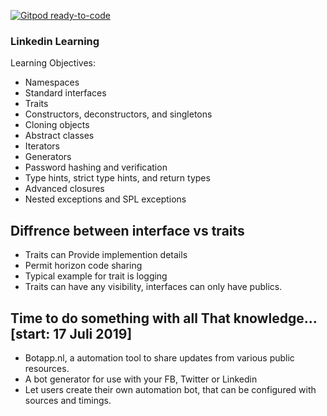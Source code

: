 [![Gitpod ready-to-code](https://img.shields.io/badge/Gitpod-ready--to--code-blue?logo=gitpod)](https://gitpod.io/#https://github.com/Nav-Appaiya/PHP-Advanced)

### Linkedin Learning

Learning Objectives:
- Namespaces
- Standard interfaces
- Traits
- Constructors, deconstructors, and singletons
- Cloning objects
- Abstract classes
- Iterators
- Generators
- Password hashing and verification
- Type hints, strict type hints, and return types
- Advanced closures
- Nested exceptions and SPL exceptions

## Diffrence between interface vs traits
- Traits can Provide implemention details
- Permit horizon code sharing
- Typical example for trait is logging
- Traits can have any visibility, interfaces can only have publics. 

## Time to do something with all That knowledge... [start: 17 Juli 2019]
- Botapp.nl, a automation tool to share updates from various public resources. 
- A bot generator for use with your FB, Twitter or Linkedin
- Let users create their own automation bot, that can be configured with sources and timings. 